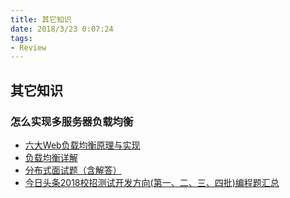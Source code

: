 ```yaml
---
title: 其它知识
date: 2018/3/23 0:07:24 
tags:
- Review
---
```


## 其它知识

### 怎么实现多服务器负载均衡
*   [六大Web负载均衡原理与实现](http://lobert.iteye.com/blog/2159970)
*   [负载均衡详解](http://blog.jobbole.com/97957/)
*   [分布式面试题（含解答）](https://juejin.im/entry/5aac6ae55188252c321970e5)
*   [今日头条2018校招测试开发方向(第一、二、三、四批)编程题汇总](https://blog.csdn.net/FlushHip/article/details/79562199)